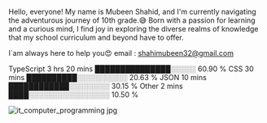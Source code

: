 Hello, everyone! My name is Mubeen Shahid, and I'm currently navigating the adventurous journey of 10th grade.😅
Born with a passion for learning and a curious mind,
I find joy in exploring the diverse realms of knowledge that my school curriculum and beyond have to offer.

I`am always here to help you😍
email : shahimubeen32@gmail.com


TypeScript   3 hrs 20 mins   ███████████████░░░░░  60.90 % 
CSS          30 mins         ██████████░░░░░░░░░░   20.63 % 
JSON         10 mins         ████████████░░░░░░░░   30.15 % 
Other        2 mins          ████░░░░░░░░░░░░░░░░   10.50 % 



![it_computer_programming jpg](https://github.com/mubeen-shahid1/TypeScript-Coding/assets/150996227/fa57b40b-c5f0-4efe-9625-71e703876537)
